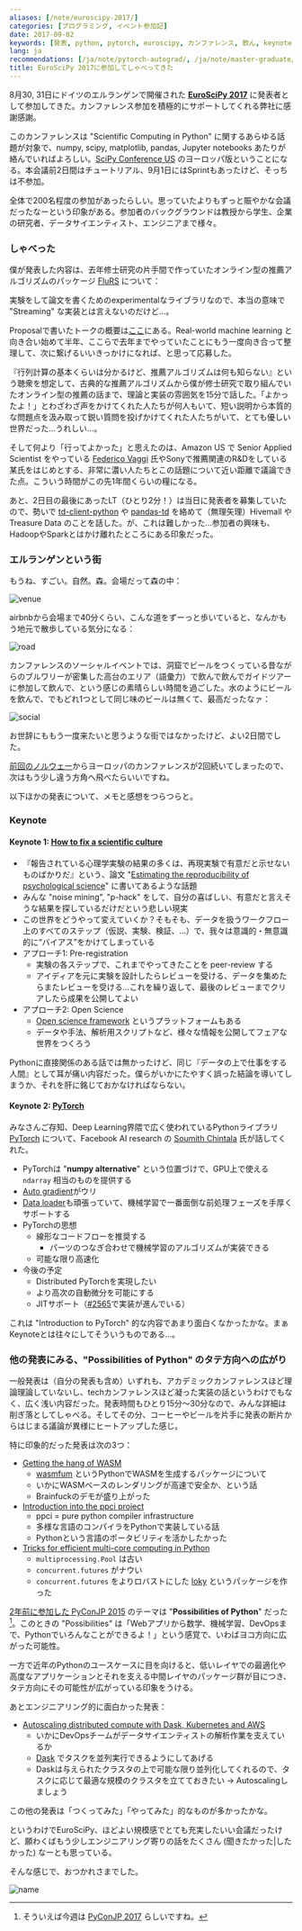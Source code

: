 ```yaml
---
aliases: [/note/euroscipy-2017/]
categories: [プログラミング, イベント参加記]
date: 2017-09-02
keywords: [発表, python, pytorch, euroscipy, カンファレンス, 飲ん, keynote, 参加, 実験, パッケージ]
lang: ja
recommendations: [/ja/note/pytorch-autograd/, /ja/note/master-graduate/, /ja/note/chiir-2017/]
title: EuroSciPy 2017に参加してしゃべってきた
---
```


8月30, 31日にドイツのエルランゲンで開催された **[EuroSciPy 2017](https://www.euroscipy.org/2017/)** に発表者として参加してきた。カンファレンス参加を積極的にサポートしてくれる弊社に感謝感謝。

このカンファレンスは "Scientific Computing in Python" に関するあらゆる話題が対象で、numpy, scipy, matplotlib, pandas, Jupyter notebooks あたりが絡んでいればよろしい。[SciPy Conference US](https://scipy2017.scipy.org/ehome/220975/493388/) のヨーロッパ版ということになる。本会議前2日間はチュートリアル、9月1日にはSprintもあったけど、そっちは不参加。

全体で200名程度の参加があったらしい。思っていたよりもずっと賑やかな会議だったなーという印象がある。参加者のバックグラウンドは教授から学生、企業の研究者、データサイエンティスト、エンジニアまで様々。

### しゃべった

僕が発表した内容は、去年修士研究の片手間で作っていたオンライン型の推薦アルゴリズムのパッケージ [FluRS](https://github.com/takuti/flurs) について：

<script async class="speakerdeck-embed" data-id="f8e9917ab2cf46dfaba1be61b6e449cd" data-ratio="1.33333333333333" src="//speakerdeck.com/assets/embed.js"></script>

実験をして論文を書くためのexperimentalなライブラリなので、本当の意味で "Streaming" な実装とは言えないのだけど…。

Proposalで書いたトークの概要は[ここ](https://www.euroscipy.org/2017/descriptions/19827.html)にある。Real-world machine learning と向き合い始めて半年、ここらで去年までやっていたことにもう一度向き合って整理して、次に繋げるいいきっかけになれば、と思って応募した。

『行列計算の基本くらいは分かるけど、推薦アルゴリズムは何も知らない』という聴衆を想定して、古典的な推薦アルゴリズムから僕が修士研究で取り組んでいたオンライン型の推薦の話まで、理論と実装の雰囲気を15分で話した。「よかったよ！」とわざわざ声をかけてくれた人たちが何人もいて、短い説明から本質的な問題点を汲み取って鋭い質問を投げかけてくれた人たちがいて、とても優しい世界だった…うれしい…。

そして何より「行ってよかった」と思えたのは、Amazon US で Senior Applied Scientist をやっている [Federico Vaggi](https://twitter.com/F_Vaggi) 氏やSonyで推薦関連のR&Dをしている某氏をはじめとする、非常に濃い人たちとこの話題について近い距離で議論できた点。こういう時間がこの先1年間くらいの糧になる。

あと、2日目の最後にあったLT（ひとり2分！）は当日に発表者を募集していたので、勢いで [td-client-python](https://github.com/treasure-data/td-client-python) や [pandas-td](https://github.com/treasure-data/pandas-td) を絡めて（無理矢理）Hivemall や Treasure Data のことを話した。が、これは難しかった…参加者の興味も、HadoopやSparkとはかけ離れたところにある印象だった。

### エルランゲンという街

もうね、すごい。自然。森。会場だって森の中：

![venue](/images/euroscipy-2017/venue.jpg)

airbnbから会場まで40分くらい、こんな道をずーっと歩いていると、なんかもう地元で散歩している気分になる：

![road](/images/euroscipy-2017/road.jpg)

カンファレンスのソーシャルイベントでは、洞窟でビールをつくっている昔ながらのブルワリーが密集した高台のエリア（語彙力）で飲んで飲んでガイドツアーに参加して飲んで、という感じの素晴らしい時間を過ごした。水のようにビールを飲んで、でもどれ1つとして同じ味のビールは無くて、最高だったなァ：

![social](/images/euroscipy-2017/social.jpg)

お世辞にももう一度来たいと思うような街ではなかったけど、よい2日間でした。

[前回のノルウェー](/note/chiir-2017)からヨーロッパのカンファレンスが2回続いてしまったので、次はもう少し違う方角へ飛べたらいいですね。

以下ほかの発表について、メモと感想をつらつらと。

### Keynote

#### Keynote 1: [How to fix a scientific culture](https://osf.io/n4ckd/)

- 『報告されている心理学実験の結果の多くは、再現実験で有意だと示せないものばかりだ』という、論文 "[Estimating the reproducibility of psychological science](http://science.sciencemag.org/content/349/6251/aac4716)" に書いてあるような話題
- みんな "noise mining", "p-hack" をして、自分の喜ばしい、有意だと言えそうな結果を探しているだけだという悲しい現実
- この世界をどうやって変えていくか？そもそも、データを扱うワークフロー上のすべてのステップ（仮説、実験、検証、…）で、我々は意識的・無意識的に“バイアス”をかけてしまっている
- アプローチ1: Pre-registration
  - 実験の各ステップで、これまでやってきたことを peer-review する
  - アイディアを元に実験を設計したらレビューを受ける、データを集めたらまたレビューを受ける…これを繰り返して、最後のレビューまでクリアしたら成果を公開してよい
- アプローチ2: Open Science
  - [Open science framework](https://osf.io/) というプラットフォームもある
  - データや手法、解析用スクリプトなど、様々な情報を公開してフェアな世界をつくろう

Pythonに直接関係のある話では無かったけど、同じ『データの上で仕事をする人間』として耳が痛い内容だった。僕らがいかにたやすく誤った結論を導いてしまうか、それを肝に銘じておかなければならない。

#### Keynote 2: [PyTorch](https://www.euroscipy.org/2017/keynote_soumith_chintala.html)

みなさんご存知、Deep Learning界隈で広く使われているPythonライブラリ [PyTorch](https://github.com/pytorch/pytorch) について、Facebook AI research の [Soumith Chintala](https://twitter.com/soumithchintala) 氏が話してくれた。

- PyTorchは "**numpy alternative**" という位置づけで、GPU上で使える `ndarray` 相当のものを提供する
- [Auto gradient](http://pytorch.org/docs/master/autograd.html)がウリ
- [Data loader](http://pytorch.org/docs/master/data.html#torch.utils.data.DataLoader)も頑張っていて、機械学習で一番面倒な前処理フェーズを手厚くサポートする
- PyTorchの思想
  - 線形なコードフローを推奨する
    - パーツのつなぎ合わせで機械学習のアルゴリズムが実装できる
  - 可能な限り高速化
- 今後の予定
  - Distributed PyTorchを実現したい
  - より高次の自動微分を可能にする
  - JITサポート（[#2565](https://github.com/pytorch/pytorch/pull/2565)で実装が進んでいる）

これは "Introduction to PyTorch" 的な内容であまり面白くなかったかな。まぁKeynoteとは往々にしてそういうものである…。

### 他の発表にみる、"Possibilities of Python" のタテ方向への広がり

一般発表は（自分の発表も含め）いずれも、アカデミックカンファレンスほど理論理論していないし、techカンファレンスほど凝った実装の話というわけでもなく、広く浅い内容だった。発表時間もひとり15分〜30分なので、みんな詳細は削ぎ落としてしゃべる。そしてその分、コーヒーやビールを片手に発表の断片からはじまる議論が異様にヒートアップした感じ。

特に印象的だった発表は次の3つ：

- [Getting the hang of WASM](https://www.euroscipy.org/2017/descriptions/19633.html)
  - [wasmfum](https://github.com/almarklein/wasmfun) というPythonでWASMを生成するパッケージについて
  - いかにWASMベースのレンダリングが高速で安全か、という話
  - Brainfuckのデモが盛り上がった
- [Introduction into the ppci project](https://www.euroscipy.org/2017/descriptions/20514.html)
  - ppci = pure python compiler infrastructure
  - 多様な言語のコンパイラをPythonで実装している話
  - Pythonという言語のポータビリティを活かしたかった
- [Tricks for efficient multi-core computing in Python](https://www.euroscipy.org/2017/descriptions/19817.html) 
  - `multiprocessing.Pool` は古い
  - `concurrent.futures` がナウい
  - `concurrent.futures` をよりロバストにした [loky](https://github.com/tomMoral/loky) というパッケージを作った

[2年前に参加した PyConJP 2015](/note/pyconjp-2015) のテーマは "**Possibilities of Python**" だった [^1]。このときの "Possibilities" は「Webアプリから数学、機械学習、DevOpsまで、Pythonでいろんなことができるよ！」という感覚で、いわばヨコ方向に広がった可能性。

一方で近年のPythonのユースケースに目を向けると、低いレイヤでの最適化や高度なアプリケーションとそれを支える中間レイヤのパッケージ群が目につき、タテ方向にその可能性が広がっている印象をうける。

あとエンジニアリング的に面白かった発表：

- [Autoscaling distributed compute with Dask, Kubernetes and AWS](https://speakerdeck.com/jacobtomlinson/euroscipy17-distributed-compute-with-dask-kubernetes-and-aws)
  - いかにDevOpsチームがデータサイエンティストの解析作業を支えているか
  - [Dask](https://github.com/dask/dask) でタスクを並列実行できるようにしてあげる
  - Daskは与えられたクラスタの上で可能な限り並列化してくれるので、タスクに応じて最適な規模のクラスタを立てておきたい → Autoscalingしましょう

この他の発表は「つくってみた」「やってみた」的なものが多かったかな。

というわけでEuroSciPy、ほどよい規模感でとても充実したいい会議だったけど、願わくばもう少しエンジニアリング寄りの話をたくさん (聞きたかった|したかった) なーとも思っている。

そんな感じで、おつかれさまでした。

![name](/images/euroscipy-2017/name.jpg)

[^1]: そういえば今週は [PyConJP 2017](https://pycon.jp/2017/ja/) らしいですね。